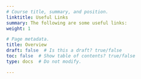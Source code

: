 ```yaml
---
# Course title, summary, and position.
linktitle: Useful Links
summary: The following are some useful links:
weight: 1

# Page metadata.
title: Overview
draft: false  # Is this a draft? true/false
toc: false  # Show table of contents? true/false
type: docs  # Do not modify.

---
```

